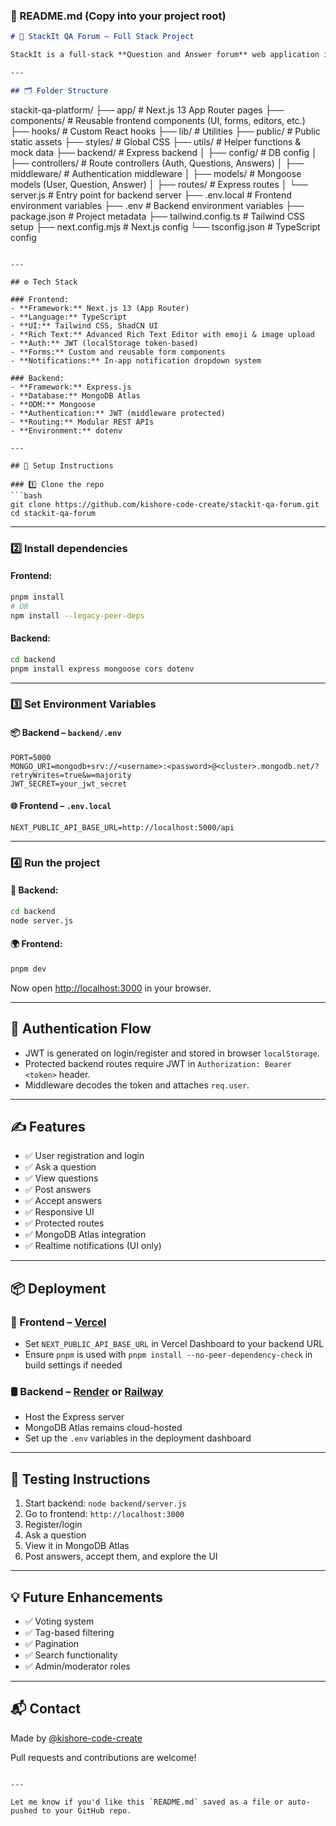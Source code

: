 

### 📄 README.md (Copy into your project root)

```markdown
# 🧠 StackIt QA Forum – Full Stack Project

StackIt is a full-stack **Question and Answer forum** web application inspired by StackOverflow. It supports features like authentication, posting questions, answering, accepting answers, and more. Built with **Next.js**, **MongoDB Atlas**, and **Express.js**.

---

## 🗂️ Folder Structure

```

stackit-qa-platform/
├── app/                  # Next.js 13 App Router pages
├── components/           # Reusable frontend components (UI, forms, editors, etc.)
├── hooks/                # Custom React hooks
├── lib/                  # Utilities
├── public/               # Public static assets
├── styles/               # Global CSS
├── utils/                # Helper functions & mock data
├── backend/              # Express backend
│   ├── config/           # DB config
│   ├── controllers/      # Route controllers (Auth, Questions, Answers)
│   ├── middleware/       # Authentication middleware
│   ├── models/           # Mongoose models (User, Question, Answer)
│   ├── routes/           # Express routes
│   └── server.js         # Entry point for backend server
├── .env.local            # Frontend environment variables
├── .env                  # Backend environment variables
├── package.json          # Project metadata
├── tailwind.config.ts    # Tailwind CSS setup
├── next.config.mjs       # Next.js config
└── tsconfig.json         # TypeScript config

````

---

## ⚙️ Tech Stack

### Frontend:
- **Framework:** Next.js 13 (App Router)
- **Language:** TypeScript
- **UI:** Tailwind CSS, ShadCN UI
- **Rich Text:** Advanced Rich Text Editor with emoji & image upload
- **Auth:** JWT (localStorage token-based)
- **Forms:** Custom and reusable form components
- **Notifications:** In-app notification dropdown system

### Backend:
- **Framework:** Express.js
- **Database:** MongoDB Atlas
- **ODM:** Mongoose
- **Authentication:** JWT (middleware protected)
- **Routing:** Modular REST APIs
- **Environment:** dotenv

---

## 🚀 Setup Instructions

### 1️⃣ Clone the repo
```bash
git clone https://github.com/kishore-code-create/stackit-qa-forum.git
cd stackit-qa-forum
````

---

### 2️⃣ Install dependencies

#### Frontend:

```bash
pnpm install
# OR
npm install --legacy-peer-deps
```

#### Backend:

```bash
cd backend
pnpm install express mongoose cors dotenv
```

---

### 3️⃣ Set Environment Variables

#### 📦 Backend – `backend/.env`

```env
PORT=5000
MONGO_URI=mongodb+srv://<username>:<password>@<cluster>.mongodb.net/?retryWrites=true&w=majority
JWT_SECRET=your_jwt_secret
```

#### 🌐 Frontend – `.env.local`

```env
NEXT_PUBLIC_API_BASE_URL=http://localhost:5000/api
```

---

### 4️⃣ Run the project

#### 🧠 Backend:

```bash
cd backend
node server.js
```

#### 🌍 Frontend:

```bash
pnpm dev
```

Now open [http://localhost:3000](http://localhost:3000) in your browser.

---

## 🔐 Authentication Flow

* JWT is generated on login/register and stored in browser `localStorage`.
* Protected backend routes require JWT in `Authorization: Bearer <token>` header.
* Middleware decodes the token and attaches `req.user`.

---

## ✍️ Features

* ✅ User registration and login
* ✅ Ask a question
* ✅ View questions
* ✅ Post answers
* ✅ Accept answers
* ✅ Responsive UI
* ✅ Protected routes
* ✅ MongoDB Atlas integration
* ✅ Realtime notifications (UI only)

---

## 📦 Deployment

### 🚀 Frontend – [Vercel](https://vercel.com/)

* Set `NEXT_PUBLIC_API_BASE_URL` in Vercel Dashboard to your backend URL
* Ensure `pnpm` is used with `pnpm install --no-peer-dependency-check` in build settings if needed

### 🛢️ Backend – [Render](https://render.com/) or [Railway](https://railway.app/)

* Host the Express server
* MongoDB Atlas remains cloud-hosted
* Set up the `.env` variables in the deployment dashboard

---

## 🧪 Testing Instructions

1. Start backend: `node backend/server.js`
2. Go to frontend: `http://localhost:3000`
3. Register/login
4. Ask a question
5. View it in MongoDB Atlas
6. Post answers, accept them, and explore the UI

---

## 💡 Future Enhancements

* ✅ Voting system
* ✅ Tag-based filtering
* ✅ Pagination
* ✅ Search functionality
* ✅ Admin/moderator roles

---

## 📬 Contact

Made by [@kishore-code-create](https://github.com/kishore-code-create)

Pull requests and contributions are welcome!

```

---

Let me know if you'd like this `README.md` saved as a file or auto-pushed to your GitHub repo.
```
